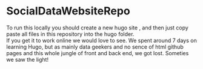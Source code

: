# SocialDataWebsiteRepo
To run this locally you should create a new hugo site , and then just copy paste all files in this repository into the hugo folder.   
If you get it to work online we would love to see. We spent around 7 days on learning Hugo, but as mainly data geekers and no sence of html github pages and this whole jungle of front and back end, we got lost. Someties we saw the light! 
